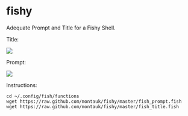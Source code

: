 fishy
=====

Adequate Prompt and Title for a Fishy Shell.

Title:

![](https://raw.github.com/montauk/fishy/master/title.png)


Prompt:

![](https://raw.github.com/montauk/fishy/master/prompt.png)

Instructions:
```
cd ~/.config/fish/functions
wget https://raw.github.com/montauk/fishy/master/fish_prompt.fish
wget https://raw.github.com/montauk/fishy/master/fish_title.fish
```
